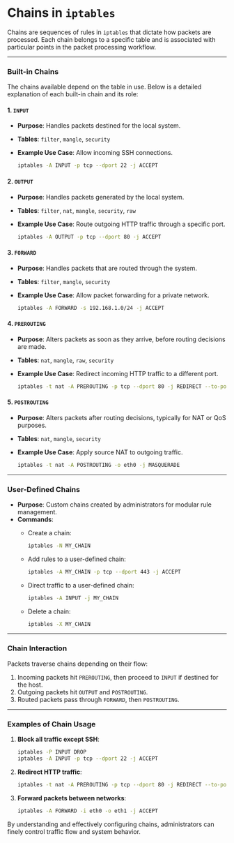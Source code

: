 # Chains in `iptables`

Chains are sequences of rules in `iptables` that dictate how packets are processed. Each chain belongs to a specific table and is associated with particular points in the packet processing workflow.

---

### **Built-in Chains**

The chains available depend on the table in use. Below is a detailed explanation of each built-in chain and its role:

#### **1. `INPUT`**

- **Purpose**: Handles packets destined for the local system.
- **Tables**: `filter`, `mangle`, `security`
- **Example Use Case**: Allow incoming SSH connections.
    
    ```bash
    iptables -A INPUT -p tcp --dport 22 -j ACCEPT
    ```
    

#### **2. `OUTPUT`**

- **Purpose**: Handles packets generated by the local system.
- **Tables**: `filter`, `nat`, `mangle`, `security`, `raw`
- **Example Use Case**: Route outgoing HTTP traffic through a specific port.
    
    ```bash
    iptables -A OUTPUT -p tcp --dport 80 -j ACCEPT
    ```
    

#### **3. `FORWARD`**

- **Purpose**: Handles packets that are routed through the system.
- **Tables**: `filter`, `mangle`, `security`
- **Example Use Case**: Allow packet forwarding for a private network.
    
    ```bash
    iptables -A FORWARD -s 192.168.1.0/24 -j ACCEPT
    ```
    

#### **4. `PREROUTING`**

- **Purpose**: Alters packets as soon as they arrive, before routing decisions are made.
- **Tables**: `nat`, `mangle`, `raw`, `security`
- **Example Use Case**: Redirect incoming HTTP traffic to a different port.
    
    ```bash
    iptables -t nat -A PREROUTING -p tcp --dport 80 -j REDIRECT --to-port 8080
    ```
    

#### **5. `POSTROUTING`**

- **Purpose**: Alters packets after routing decisions, typically for NAT or QoS purposes.
- **Tables**: `nat`, `mangle`, `security`
- **Example Use Case**: Apply source NAT to outgoing traffic.
    
    ```bash
    iptables -t nat -A POSTROUTING -o eth0 -j MASQUERADE
    ```
    

---

### **User-Defined Chains**

- **Purpose**: Custom chains created by administrators for modular rule management.
- **Commands**:
    - Create a chain:
        
        ```bash
        iptables -N MY_CHAIN
        ```
        
    - Add rules to a user-defined chain:
        
        ```bash
        iptables -A MY_CHAIN -p tcp --dport 443 -j ACCEPT
        ```
        
    - Direct traffic to a user-defined chain:
        
        ```bash
        iptables -A INPUT -j MY_CHAIN
        ```
        
    - Delete a chain:
        
        ```bash
        iptables -X MY_CHAIN
        ```
        

---

### **Chain Interaction**

Packets traverse chains depending on their flow:

1. Incoming packets hit `PREROUTING`, then proceed to `INPUT` if destined for the host.
2. Outgoing packets hit `OUTPUT` and `POSTROUTING`.
3. Routed packets pass through `FORWARD`, then `POSTROUTING`.

---

### **Examples of Chain Usage**

1. **Block all traffic except SSH**:
    
    ```bash
    iptables -P INPUT DROP
    iptables -A INPUT -p tcp --dport 22 -j ACCEPT
    ```
    
2. **Redirect HTTP traffic**:
    
    ```bash
    iptables -t nat -A PREROUTING -p tcp --dport 80 -j REDIRECT --to-port 8080
    ```
    
3. **Forward packets between networks**:
    
    ```bash
    iptables -A FORWARD -i eth0 -o eth1 -j ACCEPT
    ```
    

By understanding and effectively configuring chains, administrators can finely control traffic flow and system behavior.